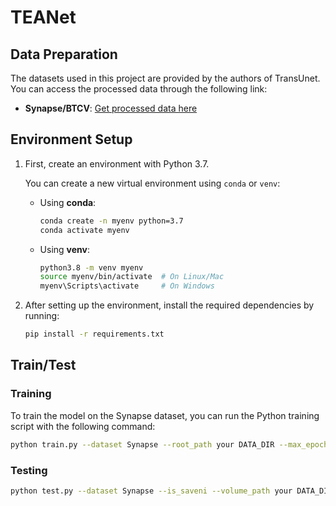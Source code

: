 # TEANet
## Data Preparation

The datasets used in this project are provided by the authors of TransUnet. You can access the processed data through the following link:

- **Synapse/BTCV**: [Get processed data here](https://drive.google.com/drive/folders/1ACJEoTp-uqfFJ73qS3eUObQh52nGuzCd)

## Environment Setup

1. First, create an environment with Python 3.7.

   You can create a new virtual environment using `conda` or `venv`:

   - Using **conda**:
     ```bash
     conda create -n myenv python=3.7
     conda activate myenv
     ```

   - Using **venv**:
     ```bash
     python3.8 -m venv myenv
     source myenv/bin/activate  # On Linux/Mac
     myenv\Scripts\activate     # On Windows
     ```

2. After setting up the environment, install the required dependencies by running:
   ```bash
   pip install -r requirements.txt

## Train/Test

### Training

To train the model on the Synapse dataset, you can run the Python training script with the following command:

```bash
python train.py --dataset Synapse --root_path your DATA_DIR --max_epochs 200 --output_dir your OUT_DIR  --img_size 224 --base_lr 0.001 --batch_size 16
```

### Testing
```bash
python test.py --dataset Synapse --is_saveni --volume_path your DATA_DIR --output_dir your OUT_DIR --max_epoch 200 --base_lr 0.001 --img_size 224 --batch_size 16
```


